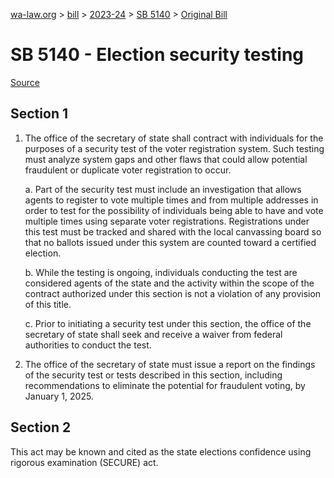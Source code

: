 [wa-law.org](/) > [bill](/bill/) > [2023-24](/bill/2023-24/) > [SB 5140](/bill/2023-24/sb/5140/) > [Original Bill](/bill/2023-24/sb/5140/1/)

# SB 5140 - Election security testing

[Source](http://lawfilesext.leg.wa.gov/biennium/2023-24/Pdf/Bills/Senate%20Bills/5140.pdf)

## Section 1
1. The office of the secretary of state shall contract with individuals for the purposes of a security test of the voter registration system. Such testing must analyze system gaps and other flaws that could allow potential fraudulent or duplicate voter registration to occur.

    a. Part of the security test must include an investigation that allows agents to register to vote multiple times and from multiple addresses in order to test for the possibility of individuals being able to have and vote multiple times using separate voter registrations. Registrations under this test must be tracked and shared with the local canvassing board so that no ballots issued under this system are counted toward a certified election.

    b. While the testing is ongoing, individuals conducting the test are considered agents of the state and the activity within the scope of the contract authorized under this section is not a violation of any provision of this title.

    c. Prior to initiating a security test under this section, the office of the secretary of state shall seek and receive a waiver from federal authorities to conduct the test.

2. The office of the secretary of state must issue a report on the findings of the security test or tests described in this section, including recommendations to eliminate the potential for fraudulent voting, by January 1, 2025.

## Section 2
This act may be known and cited as the state elections confidence using rigorous examination (SECURE) act.

